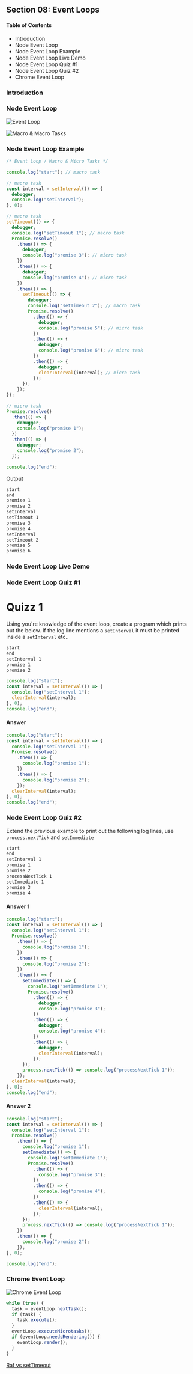 ## Section 08: Event Loops

#### Table of Contents

- Introduction
- Node Event Loop
- Node Event Loop Example
- Node Event Loop Live Demo
- Node Event Loop Quiz #1
- Node Event Loop Quiz #2
- Chrome Event Loop

### Introduction

### Node Event Loop

![Event Loop](/Asynchronous%20JavaScript/08_event_loops/event_loop.png)

![Macro & Macro Tasks](/Asynchronous%20JavaScript/08_event_loops/macro_micro_tasks.png)

### Node Event Loop Example

```js
/* Event Loop / Macro & Micro Tasks */

console.log("start"); // macro task

// macro task
const interval = setInterval(() => {
  debugger;
  console.log("setInterval");
}, 0);

// macro task
setTimeout(() => {
  debugger;
  console.log("setTimeout 1"); // macro task
  Promise.resolve()
    .then(() => {
      debugger;
      console.log("promise 3"); // micro task
    })
    .then(() => {
      debugger;
      console.log("promise 4"); // micro task
    })
    .then(() => {
      setTimeout(() => {
        debugger;
        console.log("setTimeout 2"); // macro task
        Promise.resolve()
          .then(() => {
            debugger;
            console.log("promise 5"); // micro task
          })
          .then(() => {
            debugger;
            console.log("promise 6"); // micro task
          })
          .then(() => {
            debugger;
            clearInterval(interval); // micro task
          });
      });
    });
});

// micro task
Promise.resolve()
  .then(() => {
    debugger;
    console.log("promise 1");
  })
  .then(() => {
    debugger;
    console.log("promise 2");
  });

console.log("end");
```

Output

```bash
start
end
promise 1
promise 2
setInterval
setTimeout 1
promise 3
promise 4
setInterval
setTimeout 2
promise 5
promise 6
```

### Node Event Loop Live Demo

### Node Event Loop Quiz #1

# Quizz 1

Using you're knowledge of the event loop, create a program which prints out the
below. If the log line mentions a `setInterval` it must be printed inside a
`setInterval` etc..

```bash
start
end
setInterval 1
promise 1
promise 2
```

```js
console.log("start");
const interval = setInterval(() => {
  console.log("setInterval 1");
  clearInterval(interval);
}, 0);
console.log("end");
```

#### Answer

```js
console.log("start");
const interval = setInterval(() => {
  console.log("setInterval 1");
  Promise.resolve()
    .then(() => {
      console.log("promise 1");
    })
    .then(() => {
      console.log("promise 2");
    });
  clearInterval(interval);
}, 0);
console.log("end");
```

### Node Event Loop Quiz #2

Extend the previous example to print out the following log lines, use
`process.nextTick` and `setImmediate`

```bash
start
end
setInterval 1
promise 1
promise 2
processNextTick 1
setImmediate 1
promise 3
promise 4
```

#### Answer 1

```js
console.log("start");
const interval = setInterval(() => {
  console.log("setInterval 1");
  Promise.resolve()
    .then(() => {
      console.log("promise 1");
    })
    .then(() => {
      console.log("promise 2");
    })
    .then(() => {
      setImmediate(() => {
        console.log("setImmediate 1");
        Promise.resolve()
          .then(() => {
            debugger;
            console.log("promise 3");
          })
          .then(() => {
            debugger;
            console.log("promise 4");
          })
          .then(() => {
            debugger;
            clearInterval(interval);
          });
      });
      process.nextTick(() => console.log("processNextTick 1"));
    });
  clearInterval(interval);
}, 0);
console.log("end");
```

#### Answer 2

```js
console.log("start");
const interval = setInterval(() => {
  console.log("setInterval 1");
  Promise.resolve()
    .then(() => {
      console.log("promise 1");
      setImmediate(() => {
        console.log("setImmediate 1");
        Promise.resolve()
          .then(() => {
            console.log("promise 3");
          })
          .then(() => {
            console.log("promise 4");
          })
          .then(() => {
            clearInterval(interval);
          });
      });
      process.nextTick(() => console.log("processNextTick 1"));
    })
    .then(() => {
      console.log("promise 2");
    });
}, 0);

console.log("end");
```

### Chrome Event Loop

![Chrome Event Loop](/Asynchronous%20JavaScript/08_event_loops/chrome.png)

```js
while (true) {
  task = eventLoop.nextTask();
  if (task) {
    task.execute();
  }
  eventLoop.executeMicrotasks();
  if (eventLoop.needsRendering()) {
    eventLoop.render();
  }
}
```

[Raf vs setTimeout](/Asynchronous%20JavaScript/08_event_loops/raf-vs-set-timeout.html)
